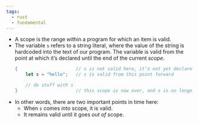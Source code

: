 ```yaml
---
tags:
  - rust
  - fundamental
---
```


- A scope is the range within a program for which an item is valid.
- The variable `s` refers to a string literal, where the value of the string is hardcoded into the text of our program. The variable is valid from the point at which it’s declared until the end of the current _scope_.
	```rust
	{                      // s is not valid here, it’s not yet declared
		let s = "hello";   // s is valid from this point forward
	
		// do stuff with s
	}                      // this scope is now over, and s is no longer valid
	```
- In other words, there are two important points in time here:
	- When `s` comes _into_ scope, it is valid.
	- It remains valid until it goes _out of_ scope.